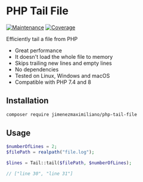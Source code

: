 # PHP Tail File
[![Maintenance](https://img.shields.io/badge/Maintained-yes-green.svg)](https://GitHub.com/Naereen/StrapDown.js/graphs/commit-activity)
[![Coverage](https://img.shields.io/badge/Coverage-88.57-yellow.svg)](https://GitHub.com/Naereen/StrapDown.js/graphs/commit-activity)

Efficiently tail a file from PHP

- Great performance
- It doesn't load the whole file to memory
- Skips trailing new lines and empty lines
- No dependencies
- Tested on Linux, Windows and macOS
- Compatible with PHP 7.4 and 8

## Installation

```bash
composer require jimenezmaximiliano/php-tail-file
```

## Usage

```php
$numberOfLines = 2;
$filePath = realpath("file.log");

$lines = Tail::tail($filePath, $numberOfLines);

// ["line 30", "line 31"]
```
